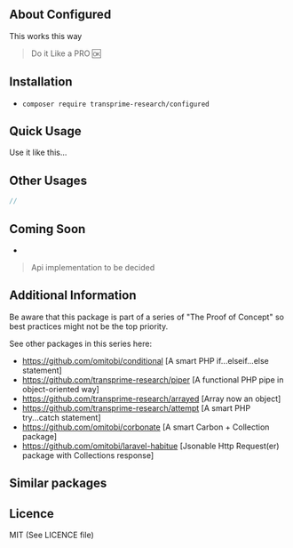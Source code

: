 ## About Configured

This works this way
> Do it Like a PRO :ok:

## Installation

- `composer require transprime-research/configured`

## Quick Usage
Use it like this...

## Other Usages

```php
//
```

## Coming Soon

-

> Api implementation to be decided

## Additional Information

Be aware that this package is part of a series of "The Proof of Concept" so best practices might not be the top priority.

See other packages in this series here:

- https://github.com/omitobi/conditional [A smart PHP if...elseif...else statement]
- https://github.com/transprime-research/piper [A functional PHP pipe in object-oriented way]
- https://github.com/transprime-research/arrayed [Array now an object]
- https://github.com/transprime-research/attempt [A smart PHP try...catch statement]
- https://github.com/omitobi/corbonate [A smart Carbon + Collection package]
- https://github.com/omitobi/laravel-habitue [Jsonable Http Request(er) package with Collections response]

## Similar packages


## Licence

MIT (See LICENCE file)